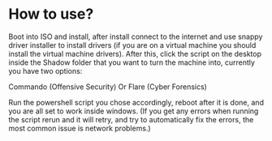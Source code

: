 # How to use?

Boot into ISO and install, after install connect to the internet and use snappy driver installer to install drivers (if you are on a virtual machine you should install the virtual machine drivers). After this, click the script on the desktop inside the Shadow folder that you want to turn the machine into, currently you have two options:

Commando (Offensive Security) Or Flare (Cyber Forensics)

Run the powershell script you chose accordingly, reboot after it is done, and you are all set to work inside windows. (If you get any errors when running the script rerun and it will retry, and try to automatically fix the errors, the most common issue is network problems.)
